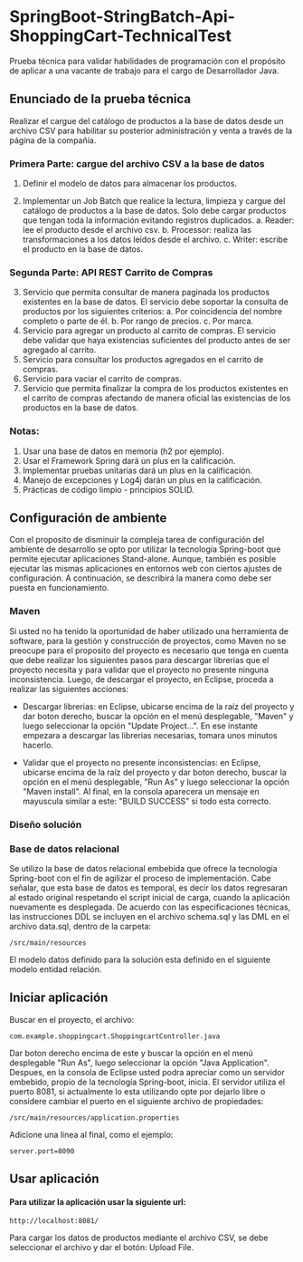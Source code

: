 # SpringBoot-StringBatch-Api-ShoppingCart-TechnicalTest
Prueba técnica para validar habilidades de programación con el propósito de aplicar a una vacante de trabajo para el cargo de Desarrollador Java.

## Enunciado de la prueba técnica

Realizar el cargue del catálogo de productos a la base de datos desde un archivo CSV para habilitar su posterior administración y venta a través de la página de la
compañía.

### Primera Parte: cargue del archivo CSV a la base de datos
1. Definir el modelo de datos para almacenar los productos.

2. Implementar un Job Batch que realice la lectura, limpieza y cargue del catálogo de productos a la base de datos. Solo debe cargar productos que tengan toda la información evitando registros duplicados.
a. Reader: lee el producto desde el archivo csv.
b. Processor: realiza las transformaciones a los datos leídos desde el archivo.
c. Writer: escribe el producto en la base de datos.

### Segunda Parte: API REST Carrito de Compras
3. Servicio que permita consultar de manera paginada los productos existentes en la base de datos. El servicio debe soportar la consulta de productos por
los siguientes criterios:
a. Por coincidencia del nombre completo o parte de él.
b. Por rango de precios.
c. Por marca.
4. Servicio para agregar un producto al carrito de compras. El servicio debe validar que haya existencias suficientes del producto antes de ser agregado
al carrito.
5. Servicio para consultar los productos agregados en el carrito de compras.
6. Servicio para vaciar el carrito de compras.
7. Servicio que permita finalizar la compra de los productos existentes en el carrito de compras afectando de manera oficial las existencias de los productos en la base de datos.

### Notas:
1. Usar una base de datos en memoria (h2 por ejemplo).
2. Usar el Framework Spring dará un plus en la calificación.
3. Implementar pruebas unitarias dará un plus en la calificación.
4. Manejo de excepciones y Log4j darán un plus en la calificación.
5. Prácticas de código limpio - principios SOLID.

## Configuración de ambiente

Con el proposito de disminuir la compleja tarea de configuración del ambiente de desarrollo se opto por utilizar la tecnología Spring-boot que permite ejecutar aplicaciones Stand-alone. Aunque, también es posible ejecutar las mismas aplicaciones en entornos web con ciertos ajustes de configuración. A continuación, se describirá la manera como debe ser puesta en funcionamiento.

### Maven

Si usted no ha tenido la oportunidad de haber utilizado una herramienta de software, para la gestión y construcción de proyectos, como Maven no se preocupe para el proposito del proyecto es necesario que tenga en cuenta que debe realizar los siguientes pasos para descargar librerias que el proyecto necesita y para validar que el proyecto no presente ninguna inconsistencia. Luego, de descargar el proyecto, en Eclipse, proceda a realizar las siguientes acciones:

- Descargar librerias: en Eclipse, ubicarse encima de la raíz del proyecto y dar boton derecho, buscar la opción en el menú desplegable, "Maven" y luego seleccionar la opción "Update Project...". En ese instante empezara a descargar las librerias necesarias, tomara unos minutos hacerlo.

- Validar que el proyecto no presente inconsistencias: en Eclipse, ubicarse encima de la raíz del proyecto y dar boton derecho, buscar la opción en el menú desplegable, "Run As" y luego seleccionar la opción "Maven install". Al final, en la consola aparecera un mensaje en mayuscula similar a este: "BUILD SUCCESS" si todo esta correcto.

### Diseño solución



### Base de datos relacional

Se utilizo la base de datos relacional embebida que ofrece la tecnología Spring-boot con el fin de agilizar el proceso de implementación. Cabe señalar, que esta base de datos es temporal, es decir los datos regresaran al estado original respetando el script inicial de carga, cuando la aplicación nuevamente es desplegada. De acuerdo con las especificaciones técnicas, las instrucciones DDL se incluyen en el archivo schema.sql y las DML en el archivo data.sql, dentro de la carpeta:

`/src/main/resources`

El modelo datos definido para la solución esta definido en el siguiente modelo entidad relación.

## Iniciar aplicación

Buscar en el proyecto, el archivo:

`com.example.shoppingcart.ShoppingcartController.java`

Dar boton derecho encima de este y buscar la opción en el menú desplegable "Run As", luego seleccionar la opción "Java Application". Despues, en la consola de Eclipse usted podra apreciar como un servidor embebido, propio de la tecnología Spring-boot, inicia. El servidor utiliza el puerto 8081, si actualmente lo esta utilizando opte por dejarlo libre o considere cambiar el puerto en el siguiente archivo de propiedades:

`/src/main/resources/application.properties`

Adicione una linea al final, como el ejemplo:

`server.port=8090`

## Usar aplicación

#### Para utilizar la aplicación usar la siguiente url:

`http://localhost:8081/`

Para cargar los datos de productos mediante el archivo CSV, se debe seleccionar el archivo y dar el botón: Upload File.






